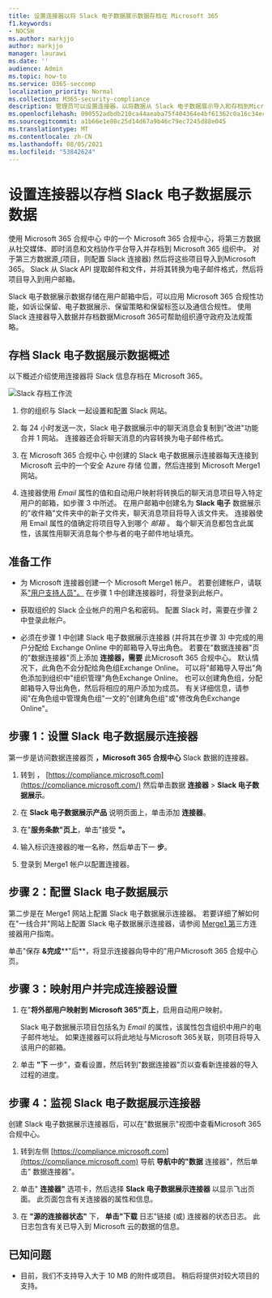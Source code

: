 ```yaml
---
title: 设置连接器以将 Slack 电子数据展示数据存档在 Microsoft 365
f1.keywords:
- NOCSH
ms.author: markjjo
author: markjjo
manager: laurawi
ms.date: ''
audience: Admin
ms.topic: how-to
ms.service: O365-seccomp
localization_priority: Normal
ms.collection: M365-security-compliance
description: 管理员可以设置连接器，以将数据从 Slack 电子数据展示导入和存档到Microsoft 365。 通过此连接器，您可以在 Microsoft 365 中存档来自第三方数据源Microsoft 365。 在存档此数据后，可以使用合规性功能（如合法保留、内容搜索和保留策略）管理第三方数据。
ms.openlocfilehash: 090552adbdb210ca44aeaba75f404364e4bf61362c0a16c34ecf0e5d6b552fe2
ms.sourcegitcommit: a1b66e1e80c25d14d67a9b46c79ec7245d88e045
ms.translationtype: MT
ms.contentlocale: zh-CN
ms.lasthandoff: 08/05/2021
ms.locfileid: "53842624"
---
```

# <a name="set-up-a-connector-to-archive-slack-ediscovery-data"></a>设置连接器以存档 Slack 电子数据展示数据

使用 Microsoft 365 合规中心 中的一个 Microsoft 365 合规中心，将第三方数据从社交媒体、即时消息和文档协作平台导入并存档到 Microsoft 365 组织中。 对于第三方数据源[ (](https://globanet.com/slack/)项目，则配置 Slack 连接器) 然后将这些项目导入到Microsoft 365。 Slack 从 Slack API 提取邮件和文件，并将其转换为电子邮件格式，然后将项目导入到用户邮箱。

Slack 电子数据展示数据存储在用户邮箱中后，可以应用 Microsoft 365 合规性功能，如诉讼保留、电子数据展示、保留策略和保留标签以及通信合规性。 使用 Slack 连接器导入数据并存档数据Microsoft 365可帮助组织遵守政府及法规策略。

## <a name="overview-of-archiving-slack-ediscovery-data"></a>存档 Slack 电子数据展示数据概述

以下概述介绍使用连接器将 Slack 信息存档在 Microsoft 365。

![Slack 存档工作流](../media/SlackConnectorWorkflow.png)

1. 你的组织与 Slack 一起设置和配置 Slack 网站。

2. 每 24 小时发送一次，Slack 电子数据展示中的聊天消息会复制到"改进"功能合并 1 网站。 连接器还会将聊天消息的内容转换为电子邮件格式。

3. 在 Microsoft 365 合规中心 中创建的 Slack 电子数据展示连接器每天连接到 Microsoft 云中的一个安全 Azure 存储 位置，然后连接到 Microsoft Merge1 网站。

4. 连接器使用 *Email* 属性的值和自动用户映射将转换后的聊天消息项目导入特定用户的邮箱，如步骤 3 中所述。 在用户邮箱中创建名为 **Slack 电子** 数据展示的"收件箱"文件夹中的新子文件夹，聊天消息项目将导入该文件夹。 连接器使用 Email 属性的值确定将项目导入到哪个 *邮箱* 。 每个聊天消息都包含此属性，该属性用聊天消息每个参与者的电子邮件地址填充。

## <a name="before-you-begin"></a>准备工作

- 为 Microsoft 连接器创建一个 Microsoft Merge1 帐户。 若要创建帐户，请联系["用户支持人员"。](https://globanet.com/ms-connectors-contact) 在步骤 1 中创建连接器时，将登录到此帐户。

- 获取组织的 Slack 企业帐户的用户名和密码。 配置 Slack 时，需要在步骤 2 中登录此帐户。

- 必须在步骤 1 中创建 Slack 电子数据展示连接器 (并将其在步骤 3) 中完成的用户分配给 Exchange Online 中的邮箱导入导出角色。 若要在"数据连接器"页的"数据连接器"页上添加 **连接器，需要** 此Microsoft 365 合规中心。 默认情况下，此角色不会分配给角色组Exchange Online。 可以将"邮箱导入导出"角色添加到组织中"组织管理"角色Exchange Online。 也可以创建角色组，分配邮箱导入导出角色，然后将相应的用户添加为成员。 有关详细信息，请参阅"在角色[](/Exchange/permissions-exo/role-groups#create-role-groups)组中管理角色组[](/Exchange/permissions-exo/role-groups#modify-role-groups)"一文的"创建角色组"或"修改角色Exchange Online"。

## <a name="step-1-set-up-the-slack-ediscovery-connector"></a>步骤 1：设置 Slack 电子数据展示连接器

第一步是访问数据连接器页 **，Microsoft 365 合规中心** Slack 数据的连接器。

1. 转到 ， [https://compliance.microsoft.com](https://compliance.microsoft.com/) 然后单击数据 **连接器**  >  **Slack 电子数据展示**。

2. 在 **Slack 电子数据展示产品** 说明页面上，单击添加 **连接器**。

3. 在"**服务条款"页上**，单击"接受 **"。**

4. 输入标识连接器的唯一名称，然后单击下一 **步**。

5. 登录到 Merge1 帐户以配置连接器。

## <a name="step-2-configure-slack-ediscovery"></a>步骤 2：配置 Slack 电子数据展示

第二步是在 Merge1 网站上配置 Slack 电子数据展示连接器。 若要详细了解如何在"一线合并"网站上配置 Slack 电子数据展示连接器，请参阅 [Merge1 第](https://docs.ms.merge1.globanetportal.com/Merge1%20Third-Party%20Connectors%20Slack%20eDiscovery%20User%20Guide.pdf)三方连接器用户指南。

单击"保存 **&完成****"后**，将显示连接器向导中的"用户Microsoft 365 合规中心页。

## <a name="step-3-map-users-and-complete-the-connector-setup"></a>步骤 3：映射用户并完成连接器设置

1. 在"**将外部用户映射到 Microsoft 365"页上**，启用自动用户映射。

   Slack 电子数据展示项目包括名为 *Email* 的属性，该属性包含组织中用户的电子邮件地址。 如果连接器可以将此地址与Microsoft 365关联，则项目将导入该用户的邮箱。

2. 单击 **"下** 一步"，查看设置，然后转到"数据连接器"页以查看新连接器的导入过程的进度。

## <a name="step-4-monitor-the-slack-ediscovery-connector"></a>步骤 4：监视 Slack 电子数据展示连接器

创建 Slack 电子数据展示连接器后，可以在"数据展示"视图中查看Microsoft 365 合规中心。

1. 转到左侧 [https://compliance.microsoft.com](https://compliance.microsoft.com) 导航 **导航中的"数据** 连接器"，然后单击" 数据连接器"。

2. 单击" **连接器"** 选项卡，然后选择 **Slack 电子数据展示连接器** 以显示飞出页面。 此页面包含有关连接器的属性和信息。

3. 在 **"源的连接器状态"** 下， **单击"下载** 日志"链接 (或) 连接器的状态日志。 此日志包含有关已导入到 Microsoft 云的数据的信息。

## <a name="known-issues"></a>已知问题

- 目前，我们不支持导入大于 10 MB 的附件或项目。 稍后将提供对较大项目的支持。